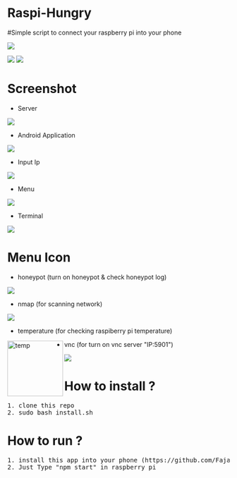 # Raspi-Hungry
 #Simple script to connect your raspberry pi into your phone

![](https://raw.githubusercontent.com/FajarTheGGman/Raspi-Hungry/master/.screenshot/banner3.png)

![](https://img.shields.io/badge/Raspi-Hungry-red?style=for-the-badge&logo=appveyor) ![](https://img.shields.io/badge/Version-1.0.0-lime?style=for-the-badge&logo=appveyor)

# Screenshot

- Server

![](https://raw.githubusercontent.com/FajarTheGGman/Raspi-Hungry/master/.screenshot/banner.png)


- Android Application

![](https://raw.githubusercontent.com/FajarTheGGman/Raspi-Hungry/master/.screenshot/banner2.png)


- Input Ip

![](https://raw.githubusercontent.com/FajarTheGGman/Raspi-Hungry/master/.screenshot/ip.jpeg)


- Menu

![](https://raw.githubusercontent.com/FajarTheGGman/Raspi-Hungry/master/.screenshot/menu.jpeg)


- Terminal

![](https://raw.githubusercontent.com/FajarTheGGman/Raspi-Hungry/master/.screenshot/terminal.jpeg)

# Menu Icon

- honeypot (turn on honeypot & check honeypot log)

![](https://raw.githubusercontent.com/FajarTheGGman/Raspi-Hungry/master/.screenshot/menu/honeypot.png)


- nmap (for scanning network)

![](https://raw.githubusercontent.com/FajarTheGGman/Raspi-Hungry/master/.screenshot/menu/nmap.png)


- temperature (for checking raspiberry pi temperature)

<img align="left" alt="temp" width="126px" src="https://raw.githubusercontent.com/FajarTheGGman/Raspi-Hungry/master/.screenshot/menu/temperature.png"/>


- vnc (for turn on vnc server "IP:5901")

![](https://raw.githubusercontent.com/FajarTheGGman/Raspi-Hungry/master/.screenshot/menu/vnc.png)


# How to install ? 

<pre>
1. clone this repo
2. sudo bash install.sh
</pre>

# How to run ?

<pre>
1. install this app into your phone (https://github.com/FajarTheGGman/Raspi-Hungry/raw/master/Raspi-Hungry.apk)
2. Just Type "npm start" in raspberry pi 
</pre>
